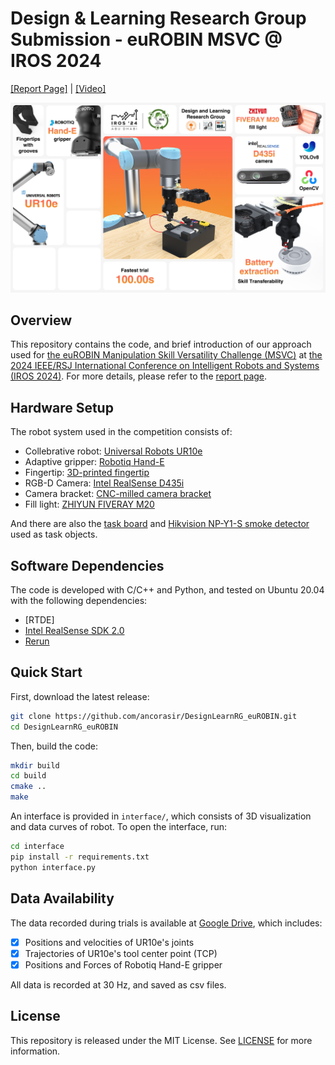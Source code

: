 # Design & Learning Research Group Submission - euROBIN MSVC @ IROS 2024

[[Report Page]](https://msvc-dlrg.github.io) | [[Video]]()

![Teaser Image](assets/images/teaser.jpg)

## Overview

This repository contains the code, and brief introduction of our approach used for [the euROBIN Manipulation Skill Versatility Challenge (MSVC)](https://sites.google.com/view/eurobin-msvc/) at [the 2024 IEEE/RSJ International Conference on Intelligent Robots and Systems (IROS 2024)](https://iros2024-abudhabi.org/). For more details, please refer to the [report page](https://msvc-dlrg.github.io).

## Hardware Setup

The robot system used in the competition consists of:

- Collebrative robot: [Universal Robots UR10e](https://www.universal-robots.com/products/ur10-robot/)
- Adaptive gripper: [Robotiq Hand-E](https://robotiq.com/products/adaptive-grippers#Hand-E)
- Fingertip: [3D-printed fingertip](https://cad.onshape.com/documents/43edc50e275c72eace7a4839)
- RGB-D Camera: [Intel RealSense D435i](https://www.intelrealsense.com/depth-camera-d435i/)
- Camera bracket: [CNC-milled camera bracket](https://cad.onshape.com/documents/01d4267b0af8aab9d6acb1ab)
- Fill light: [ZHIYUN FIVERAY M20](https://www.zhiyun-tech.com/en/product/detail/867)

And there are also the [task board](docs/task_board.pdf) and [Hikvision NP-Y1-S smoke detector](https://detail.tmall.com/item.htm?id=654643896582) used as task objects.

## Software Dependencies

The code is developed with C/C++ and Python, and tested on Ubuntu 20.04 with the following dependencies:

- [RTDE]
- [Intel RealSense SDK 2.0](https://www.intelrealsense.com/sdk-2/)
- [Rerun](https://rerun.io)

## Quick Start

First, download the latest release:

```bash
git clone https://github.com/ancorasir/DesignLearnRG_euROBIN.git
cd DesignLearnRG_euROBIN
```

Then, build the code:

```bash
mkdir build
cd build
cmake ..
make
```

An interface is provided in `interface/`, which consists of 3D visualization and data curves of robot. To open the interface, run:

```bash
cd interface
pip install -r requirements.txt
python interface.py
```

## Data Availability

The data recorded during trials is available at [Google Drive](), which includes:

- [x] Positions and velocities of UR10e's joints
- [x] Trajectories of UR10e's tool center point (TCP)
- [x] Positions and Forces of Robotiq Hand-E gripper

All data is recorded at 30 Hz, and saved as csv files.

## License

This repository is released under the MIT License. See [LICENSE](LICENSE) for more information.
